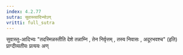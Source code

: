 ```yaml
---
index: 4.2.77
sutra: सुवास्त्वादिभ्योऽण्
vritti: full_sutra
---
```


सुवास्तु-आदिभ्यः "तदस्मिन्नस्तीति देशे तन्नाम्नि , तेन निर्वृत्तम् , तस्य निवासः , अदूरभवश्च" (इति) प्राग्दीव्यतीयः प्रत्ययः अण्